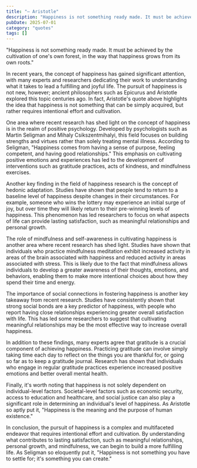 ```yaml
---
title: "— Aristotle"
description: "Happiness is not something ready made. It must be achieved by the cultivation of ones own forest, in the way that happiness grows from its own roots..."
pubDate: 2025-07-01
category: "quotes"
tags: []
---
```


"Happiness is not something ready made. It must be achieved by the cultivation of one's own forest, in the way that happiness grows from its own roots."

In recent years, the concept of happiness has gained significant attention, with many experts and researchers dedicating their work to understanding what it takes to lead a fulfilling and joyful life. The pursuit of happiness is not new, however; ancient philosophers such as Epicurus and Aristotle explored this topic centuries ago. In fact, Aristotle's quote above highlights the idea that happiness is not something that can be simply acquired, but rather requires intentional effort and cultivation.

One area where recent research has shed light on the concept of happiness is in the realm of positive psychology. Developed by psychologists such as Martin Seligman and Mihaly Csikszentmihalyi, this field focuses on building strengths and virtues rather than solely treating mental illness. According to Seligman, "Happiness comes from having a sense of purpose, feeling competent, and having good relationships." This emphasis on cultivating positive emotions and experiences has led to the development of interventions such as gratitude practices, acts of kindness, and mindfulness exercises.

Another key finding in the field of happiness research is the concept of hedonic adaptation. Studies have shown that people tend to return to a baseline level of happiness despite changes in their circumstances. For example, someone who wins the lottery may experience an initial surge of joy, but over time they will likely return to their pre-winning levels of happiness. This phenomenon has led researchers to focus on what aspects of life can provide lasting satisfaction, such as meaningful relationships and personal growth.

The role of mindfulness and self-awareness in cultivating happiness is another area where recent research has shed light. Studies have shown that individuals who practice mindfulness meditation exhibit increased activity in areas of the brain associated with happiness and reduced activity in areas associated with stress. This is likely due to the fact that mindfulness allows individuals to develop a greater awareness of their thoughts, emotions, and behaviors, enabling them to make more intentional choices about how they spend their time and energy.

The importance of social connections in fostering happiness is another key takeaway from recent research. Studies have consistently shown that strong social bonds are a key predictor of happiness, with people who report having close relationships experiencing greater overall satisfaction with life. This has led some researchers to suggest that cultivating meaningful relationships may be the most effective way to increase overall happiness.

In addition to these findings, many experts agree that gratitude is a crucial component of achieving happiness. Practicing gratitude can involve simply taking time each day to reflect on the things you are thankful for, or going so far as to keep a gratitude journal. Research has shown that individuals who engage in regular gratitude practices experience increased positive emotions and better overall mental health.

Finally, it's worth noting that happiness is not solely dependent on individual-level factors. Societal-level factors such as economic security, access to education and healthcare, and social justice can also play a significant role in determining an individual's level of happiness. As Aristotle so aptly put it, "Happiness is the meaning and the purpose of human existence."

In conclusion, the pursuit of happiness is a complex and multifaceted endeavor that requires intentional effort and cultivation. By understanding what contributes to lasting satisfaction, such as meaningful relationships, personal growth, and mindfulness, we can begin to build a more fulfilling life. As Seligman so eloquently put it, "Happiness is not something you have to settle for; it's something you can create."